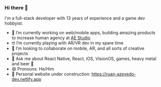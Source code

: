 ### Hi there 👋

I'm a full-stack developer with 13 years of experience and a game dev hobbyist.

- 🔭 I’m currently working on web/mobile apps, building amazing products to increase human agency at [AE Studio](https://ae.studio/)
- 🤓 I’m currently playing with AR/VR dev in my spare time
- 👯 I’m looking to collaborate on mobile, AR, and all sorts of creative projects
- 💬 Ask me about React Native, React, iOS, VisionOS, games, heavy metal and beer 🍺
- 😄 Pronouns: He/Him
- 🚧 Personal website under construction: https://ruan-azevedo-dev.netlify.app
